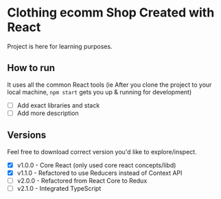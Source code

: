 # Clothing ecomm Shop Created with React

Project is here for learning purposes.

## How to run

It uses all the common React tools (ie After you clone the project to your local machine, <code>npm start</code> gets you up & running for development)

- [ ] Add exact libraries and stack
- [ ] Add more description

## Versions

Feel free to download correct version you'd like to explore/inspect.

- [x] v1.0.0 - Core React (only used core react concepts/libd)
- [x] v1.1.0 - Refactored to use Reducers instead of Context API
- [ ] v2.0.0 - Refactored from React Core to Redux
- [ ] v2.1.0 - Integrated TypeScript
